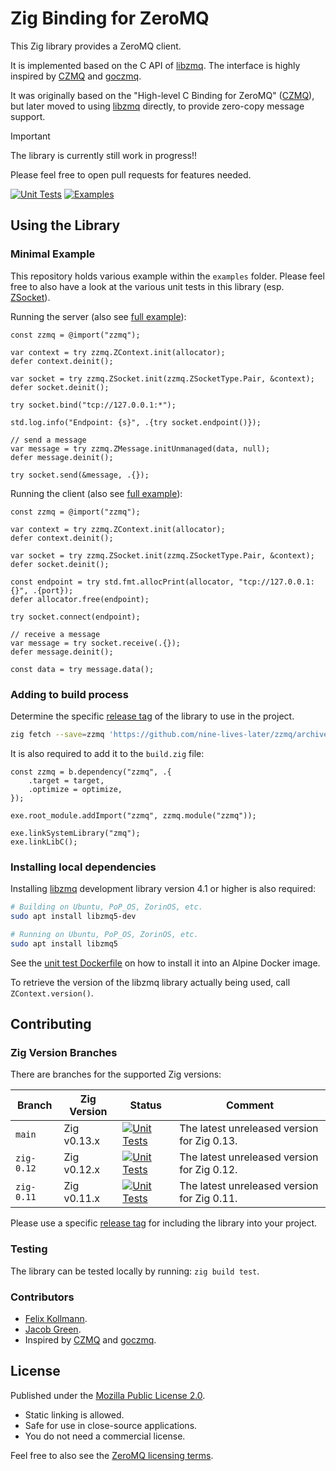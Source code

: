 # Zig Binding for ZeroMQ

This Zig library provides a ZeroMQ client.

It is implemented based on the C API of [libzmq](https://libzmq.readthedocs.io/en/latest/).
The interface is highly inspired by [CZMQ](http://czmq.zeromq.org) and [goczmq](https://github.com/zeromq/goczmq).

It was originally based on the "High-level C Binding for ZeroMQ" ([CZMQ](http://czmq.zeromq.org)), 
but later moved to using [libzmq](https://libzmq.readthedocs.io/en/latest/) directly, to provide zero-copy message support.

> [!IMPORTANT]
> The library is currently still work in progress!!
> 
> Please feel free to open pull requests for features needed.

[![Unit Tests](https://github.com/nine-lives-later/zzmq/actions/workflows/test.yml/badge.svg?branch=main)](https://github.com/nine-lives-later/zzmq/actions/workflows/test.yml) 
[![Examples](https://github.com/nine-lives-later/zzmq/actions/workflows/examples.yml/badge.svg?branch=main)](https://github.com/nine-lives-later/zzmq/actions/workflows/examples.yml)

## Using the Library

### Minimal Example

This repository holds various example within the `examples` folder.
Please feel free to also have a look at the various unit tests in this library (esp. [ZSocket](src/classes/zsocket.zig)).

Running the server (also see [full example](https://github.com/nine-lives-later/zzmq/tree/main/examples/hello_world_server)):

```zig
const zzmq = @import("zzmq");

var context = try zzmq.ZContext.init(allocator);
defer context.deinit();

var socket = try zzmq.ZSocket.init(zzmq.ZSocketType.Pair, &context);
defer socket.deinit();

try socket.bind("tcp://127.0.0.1:*");

std.log.info("Endpoint: {s}", .{try socket.endpoint()});

// send a message
var message = try zzmq.ZMessage.initUnmanaged(data, null);
defer message.deinit();

try socket.send(&message, .{});
```

Running the client (also see [full example](https://github.com/nine-lives-later/zzmq/tree/main/examples/hello_world_client)):

```zig
const zzmq = @import("zzmq");

var context = try zzmq.ZContext.init(allocator);
defer context.deinit();

var socket = try zzmq.ZSocket.init(zzmq.ZSocketType.Pair, &context);
defer socket.deinit();

const endpoint = try std.fmt.allocPrint(allocator, "tcp://127.0.0.1:{}", .{port});
defer allocator.free(endpoint);

try socket.connect(endpoint);

// receive a message
var message = try socket.receive(.{});
defer message.deinit();

const data = try message.data();
```


### Adding to build process

Determine the specific [release tag](https://github.com/nine-lives-later/zzmq/tags) of the library to use in the project.

```sh
zig fetch --save=zzmq 'https://github.com/nine-lives-later/zzmq/archive/refs/tags/v0.2.2-zig0.13.tar.gz'
```

It is also required to add it to the `build.zig` file:

```zig
const zzmq = b.dependency("zzmq", .{
    .target = target,
    .optimize = optimize,
});

exe.root_module.addImport("zzmq", zzmq.module("zzmq"));

exe.linkSystemLibrary("zmq");
exe.linkLibC();
```

### Installing local dependencies

Installing [libzmq](https://zeromq.org/download/) development library version 4.1 or higher is also required:

```sh
# Building on Ubuntu, PoP_OS, ZorinOS, etc.
sudo apt install libzmq5-dev

# Running on Ubuntu, PoP_OS, ZorinOS, etc.
sudo apt install libzmq5
```

See the [unit test Dockerfile](test.Dockerfile) on how to install it into an Alpine Docker image.

To retrieve the version of the libzmq library actually being used, call `ZContext.version()`.

## Contributing

### Zig Version Branches

There are branches for the supported Zig versions:

| Branch     | Zig Version | Status                                                                                                                                                                              | Comment                                     |
|------------|-------------|-------------------------------------------------------------------------------------------------------------------------------------------------------------------------------------|---------------------------------------------|
| `main`     | Zig v0.13.x | [![Unit Tests](https://github.com/nine-lives-later/zzmq/actions/workflows/test.yml/badge.svg?branch=main)](https://github.com/nine-lives-later/zzmq/actions/workflows/test.yml)     | The latest unreleased version for Zig 0.13. |
| `zig-0.12` | Zig v0.12.x | [![Unit Tests](https://github.com/nine-lives-later/zzmq/actions/workflows/test.yml/badge.svg?branch=zig-0.12)](https://github.com/nine-lives-later/zzmq/actions/workflows/test.yml) | The latest unreleased version for Zig 0.12. |
| `zig-0.11` | Zig v0.11.x | [![Unit Tests](https://github.com/nine-lives-later/zzmq/actions/workflows/test.yml/badge.svg?branch=zig-0.11)](https://github.com/nine-lives-later/zzmq/actions/workflows/test.yml) | The latest unreleased version for Zig 0.11. |

Please use a specific [release tag](https://github.com/nine-lives-later/zzmq/tags) for including the library into your project.

### Testing

The library can be tested locally by running: `zig build test`.

### Contributors

- [Felix Kollmann](https://github.com/fkollmann).
- [Jacob Green](https://github.com/7Zifle).
- Inspired by [CZMQ](http://czmq.zeromq.org) and [goczmq](https://github.com/zeromq/goczmq).

## License

Published under the [Mozilla Public License 2.0](https://www.mozilla.org/en-US/MPL/2.0/).

- Static linking is allowed.
- Safe for use in close-source applications.
- You do not need a commercial license.

Feel free to also see the [ZeroMQ licensing terms](https://zeromq.org/license/).
